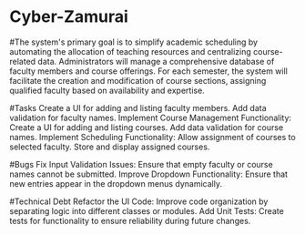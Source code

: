 # Cyber-Zamurai
#The system's primary goal is to simplify academic scheduling by automating the allocation of teaching resources and centralizing course-related data. Administrators will manage a comprehensive database of faculty members and course offerings. For each semester, the system will facilitate the creation and modification of course sections, assigning 
qualified faculty based on availability and expertise.

#Tasks
Create a UI for adding and listing faculty members. Add data validation for faculty names. 
Implement Course Management Functionality: Create a UI for adding and listing courses. Add data validation for course names.
Implement Scheduling Functionality: Allow assignment of courses to selected faculty. Store and display assigned courses.

#Bugs
Fix Input Validation Issues: Ensure that empty faculty or course names cannot be submitted. 
Improve Dropdown Functionality: Ensure that new entries appear in the dropdown menus dynamically.

#Technical Debt
Refactor the UI Code: Improve code organization by separating logic into different classes or modules. 
Add Unit Tests: Create tests for functionality to ensure reliability during future changes.

